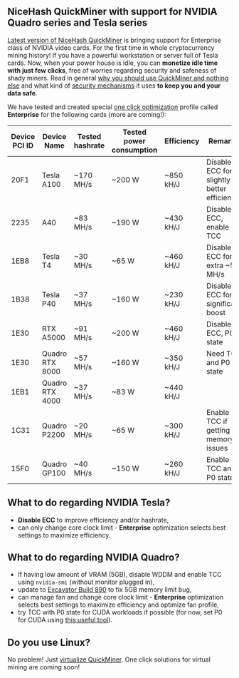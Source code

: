 ## NiceHash QuickMiner with support for NVIDIA Quadro series and Tesla series

[Latest version of NiceHash QuickMiner](https://github.com/nicehash/NiceHashQuickMiner/releases) is bringing support for Enterprise class of NVIDIA video cards. For the first time in whole cryptocurrency mining history! If you have a powerful workstation or server full of Tesla cards. Now, when your power house is idle, you can **monetize idle time with just few clicks**, free of worries regarding security and safeness of shady miners. Read in general [why you should use QuickMiner and nothing else](https://github.com/nicehash/NiceHashQuickMiner/wiki/Why-NiceHash-QuickMiner) and what kind of [security mechanisms](https://github.com/nicehash/NiceHashQuickMiner/wiki/Security-Mechanisms) it uses **to keep you and your data safe**.

We have tested and created special [one click optimization](https://github.com/nicehash/NiceHashQuickMiner/wiki/One-click-Optimizations) profile called **Enterprise** for the following cards (more are coming!):

Device PCI ID | Device Name | Tested hashrate | Tested power consumption | Efficiency | Remarks
---|---|---|---|---|---
20F1 | Tesla A100 | ~170 MH/s | ~200 W | ~850 kH/J | Disable ECC for slightly better efficiency
2235 | A40 | ~83 MH/s | ~190 W | ~430 kH/J | Disable ECC, enable TCC
1EB8 | Tesla T4 | ~30 MH/s | ~65 W | ~460 kH/J | Disable ECC for extra ~5 MH/s
1B38 | Tesla P40 | ~37 MH/s | ~160 W | ~230 kH/J | Disable ECC for significant boost
1E30 | RTX A5000 | ~91 MH/s | ~200 W | ~460 kH/J | Disable ECC, P0 state
1E30 | Quadro RTX 8000 | ~57 MH/s | ~160 W | ~350 kH/J | Need TCC and P0 state
1EB1 | Quadro RTX 4000 | ~37 MH/s | ~83 W | ~440 kH/J |
1C31 | Quadro P2200 | ~20 MH/s | ~65 W | ~300 kH/J | Enable TCC if getting memory issues
15F0 | Quadro GP100 | ~40 MH/s | ~150 W | ~260 kH/J | Enable TCC and P0 state

## What to do regarding NVIDIA Tesla?
- **Disable ECC** to improve efficiency and/or hashrate,
- can only change core clock limit - **Enterprise** optimization selects best settings to maximize efficiency.

## What to do regarding NVIDIA Quadro?
- If having low amount of VRAM (5GB), disable WDDM and enable TCC using `nvidia-smi` (without monitor plugged in),
- update to [Excavator Build 890](https://github.com/nicehash/NiceHashQuickMiner/releases/download/v0.5.1.6_RC/excavator_b890.zip) to fix 5GB memory limit bug,
- can manage fan and change core clock limit - **Enterprise** optimization selects best settings to maximize efficiency and optimize fan profile,
- try TCC with P0 state for CUDA workloads if possible (for now, set P0 for CUDA using [this useful tool](https://github.com/Orbmu2k/nvidiaProfileInspector)).

## Do you use Linux?
No problem! Just [virtualize QuickMiner](https://github.com/nicehash/NiceHashQuickMiner/wiki/Virtual-Mining). One click solutions for virtual mining are coming soon!